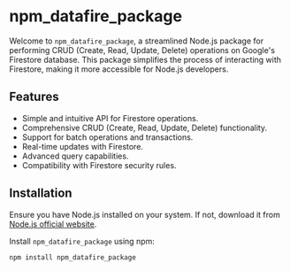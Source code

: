 # npm_datafire_package

Welcome to `npm_datafire_package`, a streamlined Node.js package for performing CRUD (Create, Read, Update, Delete) operations on Google's Firestore database. This package simplifies the process of interacting with Firestore, making it more accessible for Node.js developers.

## Features

- Simple and intuitive API for Firestore operations.
- Comprehensive CRUD (Create, Read, Update, Delete) functionality.
- Support for batch operations and transactions.
- Real-time updates with Firestore.
- Advanced query capabilities.
- Compatibility with Firestore security rules.

## Installation

Ensure you have Node.js installed on your system. If not, download it from [Node.js official website](https://nodejs.org/).

Install `npm_datafire_package` using npm:

```bash
npm install npm_datafire_package
